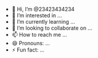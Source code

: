 - 👋 Hi, I’m @23423434234
- 👀 I’m interested in ...
- 🌱 I’m currently learning ...
- 💞️ I’m looking to collaborate on ...
- 📫 How to reach me ...
- 😄 Pronouns: ...
- ⚡ Fun fact: ...

<!---
23423434234/23423434234 is a ✨ special ✨ repository because its `README.md` (this file) appears on your GitHub profile.
You can click the Preview link to take a look at your changes.
在线大学生没事留存一个小发现，毕竟资源无价，为以后学习使用
--->
